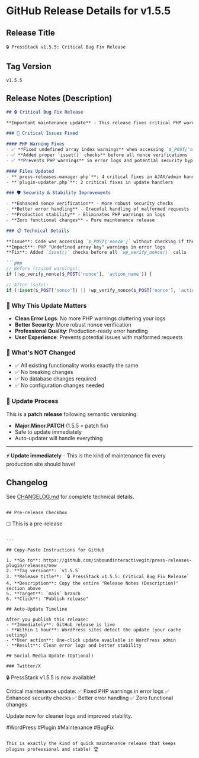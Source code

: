 # GitHub Release Details for v1.5.5

## Release Title
```
🔒 PressStack v1.5.5: Critical Bug Fix Release
```

## Tag Version
```
v1.5.5
```

## Release Notes (Description)
```markdown
## 🔒 Critical Bug Fix Release

**Important maintenance update** - This release fixes critical PHP warnings that could appear in error logs. All users should update immediately.

### 🐛 Critical Issues Fixed

#### PHP Warning Fixes
- ✅ **Fixed undefined array index warnings** when accessing `$_POST['nonce']`
- ✅ **Added proper `isset()` checks** before all nonce verifications
- ✅ **Prevents PHP warnings** in error logs and potential security bypasses

#### Files Updated
- **`press-releases-manager.php`**: 4 critical fixes in AJAX/admin handlers
- **`plugin-updater.php`**: 2 critical fixes in update handlers

### 🛡️ Security & Stability Improvements

- **Enhanced nonce verification** - More robust security checks
- **Better error handling** - Graceful handling of malformed requests
- **Production stability** - Eliminates PHP warnings in logs
- **Zero functional changes** - Pure maintenance release

### 📋 Technical Details

**Issue**: Code was accessing `$_POST['nonce']` without checking if the array key exists first
**Impact**: PHP "Undefined array key" warnings in error logs
**Fix**: Added `isset()` checks before all `wp_verify_nonce()` calls

```php
// Before (caused warnings):
if (!wp_verify_nonce($_POST['nonce'], 'action_name')) {

// After (safe):
if (!isset($_POST['nonce']) || !wp_verify_nonce($_POST['nonce'], 'action_name')) {
```

### 🎯 Why This Update Matters

- **Clean Error Logs**: No more PHP warnings cluttering your logs
- **Better Security**: More robust nonce verification
- **Professional Quality**: Production-ready error handling
- **User Experience**: Prevents potential issues with malformed requests

### 🚀 What's NOT Changed

- ✅ All existing functionality works exactly the same
- ✅ No breaking changes
- ✅ No database changes required
- ✅ No configuration changes needed

### 🔄 Update Process

This is a **patch release** following semantic versioning:
- **Major.Minor.PATCH** (1.5.5 = patch fix)
- Safe to update immediately
- Auto-updater will handle everything

---

**⚡ Update immediately** - This is the kind of maintenance fix every production site should have!

## Changelog
See [CHANGELOG.md](CHANGELOG.md#155---2025-09-24) for complete technical details.
```

## Pre-release Checkbox
```
☐ This is a pre-release
```

---

## Copy-Paste Instructions for GitHub

1. **Go to**: https://github.com/inboundinteractivegit/press-releases-plugin/releases/new
2. **Tag version**: `v1.5.5`
3. **Release title**: `🔒 PressStack v1.5.5: Critical Bug Fix Release`
4. **Description**: Copy the entire "Release Notes (Description)" section above
5. **Target**: `main` branch
6. **Click**: "Publish release"

## Auto-Update Timeline

After you publish this release:
- **Immediately**: GitHub release is live
- **Within 1 hour**: WordPress sites detect the update (your cache setting)
- **User action**: One-click update available in WordPress admin
- **Result**: Clean error logs and better stability

## Social Media Update (Optional)

### Twitter/X
```
🔒 PressStack v1.5.5 is now available!

Critical maintenance update:
✅ Fixed PHP warnings in error logs
✅ Enhanced security checks
✅ Better error handling
✅ Zero functional changes

Update now for cleaner logs and improved stability.

#WordPress #Plugin #Maintenance #BugFix
```

This is exactly the kind of quick maintenance release that keeps plugins professional and stable! 🏆